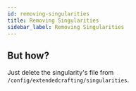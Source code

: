 ```yaml
---
id: removing-singularities
title: Removing Singularities
sidebar_label: Removing Singularities
---
```


## But how?
Just delete the singularity's file from `/config/extendedcrafting/singularities`.